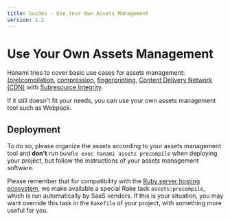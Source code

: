 ```yaml
---
title: Guides - Use Your Own Assets Management
version: 1.2
---
```


# Use Your Own Assets Management

Hanami tries to cover basic use cases for assets management: [(pre)compilation](/guides/1.1/assets/overview/#compile-mode), [compression](/guides/1.1/assets/compressors), [fingerprinting](/guides/1.1/assets/overview/#fingerprint-mode), [Content Delivery Network (CDN)](/guides/1.1/assets/content-delivery-network) with [Subresource Integrity](/guides/1.1/assets/content-delivery-network/#subresource-integrity).

If it still doesn't fit your needs, you can use your own assets management tool such as Webpack.

## Deployment

To do so, please organize the assets according to your assets management tool and **don't** run `bundle exec hanami assets precompile` when deploying your project, but follow the instructions of your assets management software.

Please remember that for compatibility with the [Ruby server hosting ecosystem](/guides/1.1/projects/rake/#ruby-server-hosting-ecosystem-compatibility), we make available a special Rake task `assets:precompile`, which is run automatically by SaaS vendors.
If this is your situation, you may want override this task in the `Rakefile` of your project, with something more useful for you.
